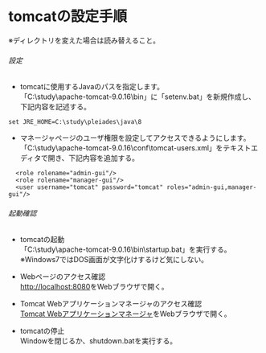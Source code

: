 # tomcatの設定手順

※ディレクトリを変えた場合は読み替えること。  

###### 設定  

* tomcatに使用するJavaのパスを指定します。  
「C:\study\apache-tomcat-9.0.16\bin」に「setenv.bat」を新規作成し、下記内容を記述する。  

```
set JRE_HOME=C:\study\pleiades\java\8
```

* マネージャページのユーザ権限を設定してアクセスできるようにします。  
「C:\study\apache-tomcat-9.0.16\conf\tomcat-users.xml」をテキストエディタで開き、下記内容を追加する。  

```
  <role rolename="admin-gui"/>
  <role rolename="manager-gui"/>
  <user username="tomcat" password="tomcat" roles="admin-gui,manager-gui"/>
```

###### 起動確認  

* tomcatの起動  
「C:\study\apache-tomcat-9.0.16\bin\startup.bat」を実行する。  
※Windows7ではDOS画面が文字化けするけど気にしない。  

* Webページのアクセス確認  
[http://localhost:8080](http://localhost:8080)をWebブラウザで開く。  

* Tomcat Webアプリケーションマネージャのアクセス確認  
[Tomcat Webアプリケーションマネージャ](http://localhost:8080/manager/html)をWebブラウザで開く。  

* tomcatの停止  
Windowを閉じるか、shutdown.batを実行する。  
